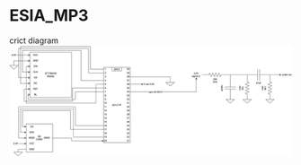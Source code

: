 # ESIA_MP3

crict diagram 
![Alt text](https://github.com/SoupBoi1/ESIA_MP3/blob/main/doc/ESIA_MP3-Page-1.jpg "a title")
